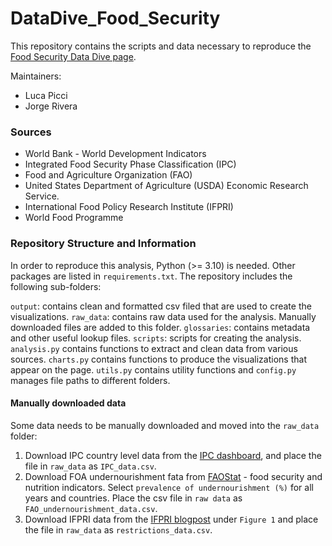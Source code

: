 # DataDive_Food_Security
This repository contains the scripts and data necessary to reproduce the 
<a href = "https://www.one.org/africa/explore-food-security/">Food Security Data Dive page</a>.

Maintainers:
- Luca Picci
- Jorge Rivera

### Sources
- World Bank - World Development Indicators
- Integrated Food Security Phase Classification (IPC)
- Food and Agriculture Organization (FAO)
- United States Department of Agriculture (USDA) Economic Research Service.
- International Food Policy Research Institute (IFPRI)
- World Food Programme

### Repository Structure and Information

In order to reproduce this analysis, Python (>= 3.10) is needed. Other packages are listed in `requirements.txt`.
The repository includes the following sub-folders:

`output`: contains clean and formatted csv filed that are used to create the visualizations.
`raw_data`: contains raw data used for the analysis. Manually downloaded files are added to this folder.
`glossaries`: contains metadata and other useful lookup files.
`scripts`: scripts for creating the analysis. `analysis.py` contains functions to extract and clean data from various
sources. `charts.py` contains functions to produce the visualizations that appear on the page. `utils.py` contains 
utility functions and `config.py` manages file paths to different folders.

#### Manually downloaded data

Some data needs to be manually downloaded and moved into the `raw_data` folder:

1. Download IPC country level data from the [IPC dashboard](https://www.ipcinfo.org/ipcinfo-website/ipc-dashboard/en/), 
and place the file in `raw_data` as `IPC_data.csv`. 
2. Download FOA undernourishment fata from [FAOStat](https://www.fao.org/faostat/en/#data) - food security and
nutrition indicators. Select `prevalence of undernourishment (%)` for all years and countries. Place the csv file 
in `raw data` as `FAO_undernourishment_data.csv`.
3. Download IFPRI data from the [IFPRI blogpost](https://www.ifpri.org/blog/bad-worse-how-export-restrictions-exacerbate-global-food-security)
under `Figure 1` and place the file in `raw_data` as `restrictions_data.csv`.


